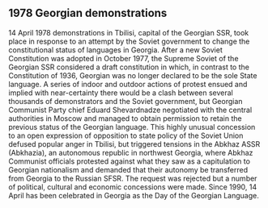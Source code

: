 ## 1978 Georgian demonstrations

14 April 1978 demonstrations in Tbilisi, capital of the Georgian SSR, took place in response to an attempt by the Soviet government to change the constitutional status of languages in Georgia. After a new Soviet Constitution was adopted in October 1977, the Supreme Soviet of the Georgian SSR considered a draft constitution in which, in contrast to the Constitution of 1936, Georgian was no longer declared to be the sole State language. A series of indoor and outdoor actions of protest ensued and implied with near-certainty there would be a clash between several thousands of demonstrators and the Soviet government, but Georgian Communist Party chief Eduard Shevardnadze negotiated with the central authorities in Moscow and managed to obtain permission to retain the previous status of the Georgian language.
This highly unusual concession to an open expression of opposition to state policy of the Soviet Union defused popular anger in Tbilisi, but triggered tensions in the Abkhaz ASSR (Abkhazia), an autonomous republic in northwest Georgia, where Abkhaz Communist officials protested against what they saw as a capitulation to Georgian nationalism and demanded that their autonomy be transferred from Georgia to the Russian SFSR. The request was rejected but a number of political, cultural and economic concessions were made. Since 1990, 14 April has been celebrated in Georgia as the Day of the Georgian Language.
